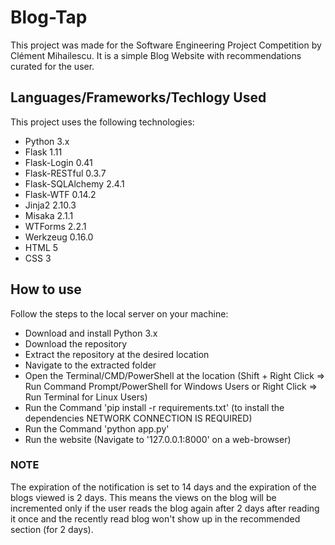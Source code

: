 # Blog-Tap
This project was made for the Software Engineering Project Competition by Clément Mihailescu. It is a simple Blog Website with recommendations curated for the user.

## Languages/Frameworks/Techlogy Used
This project uses the following technologies:
* Python 3.x
* Flask 1.11
* Flask-Login 0.41
* Flask-RESTful 0.3.7
* Flask-SQLAlchemy 2.4.1
* Flask-WTF 0.14.2
* Jinja2 2.10.3
* Misaka 2.1.1
* WTForms 2.2.1
* Werkzeug 0.16.0
* HTML 5
* CSS 3

## How to use
Follow the steps to the local server on your machine:
* Download and install Python 3.x
* Download the repository
* Extract the repository at the desired location
* Navigate to the extracted folder
* Open the Terminal/CMD/PowerShell at the location (Shift + Right Click => Run Command Prompt/PowerShell for Windows Users or Right Click => Run Terminal for Linux Users)
* Run the Command 'pip install -r requirements.txt' (to install the dependencies NETWORK CONNECTION IS REQUIRED)
* Run the Command 'python app.py'
* Run the website (Navigate to '127.0.0.1:8000' on a web-browser)

### NOTE
The expiration of the notification is set to 14 days and the expiration of the blogs viewed is 2 days.
This means the views on the blog will be incremented only if the user reads the blog again after 2 days after reading it once and the recently read blog won't show up in the recommended section (for 2 days).